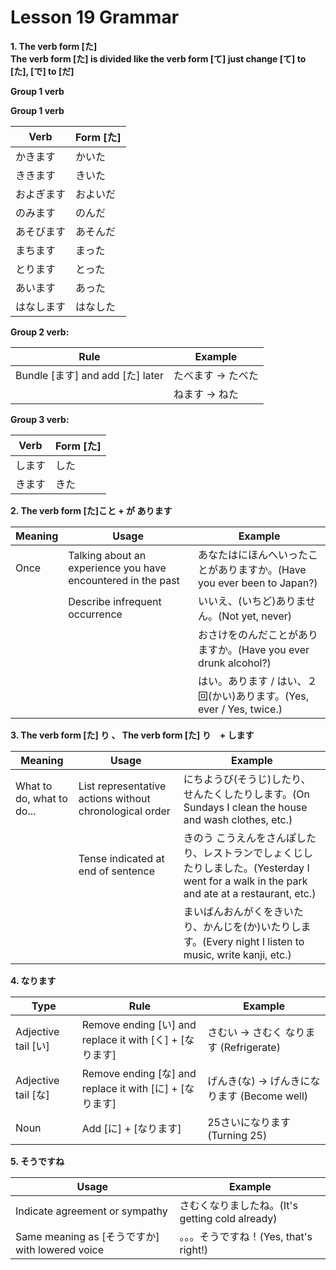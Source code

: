 # Lesson 19 Grammar

**1\. The verb form \[た\]**\
**The verb form \[た\] is divided like the verb form \[て\] just change \[て\]
to \[た\], \[で\] to \[だ\]**

**Group 1 verb**

**Group 1 verb**

| Verb       | Form [た] |
| ---------- | --------- |
| かきます   | かいた    |
| ききます   | きいた    |
| およぎます | およいだ  |
| のみます   | のんだ    |
| あそびます | あそんだ  |
| まちます   | まった    |
| とります   | とった    |
| あいます   | あった    |
| はなします | はなした  |

**Group 2 verb:**

| Rule                             | Example           |
| -------------------------------- | ----------------- |
| Bundle [ます] and add [た] later | たべます → たべた |
|                                  | ねます → ねた     |

**Group 3 verb:**

| Verb   | Form [た] |
| ------ | --------- |
| します | した      |
| きます | きた      |

**2\. The verb form [た]こと + が あります**

| Meaning | Usage                                                        | Example                                                                |
| ------- | ------------------------------------------------------------ | ---------------------------------------------------------------------- |
| Once    | Talking about an experience you have encountered in the past | あなたはにほんへいったことがありますか。(Have you ever been to Japan?) |
|         | Describe infrequent occurrence                               | いいえ、(いちど)ありません。(Not yet, never)                           |
|         |                                                              | おさけをのんだことがありますか。(Have you ever drunk alcohol?)         |
|         |                                                              | はい。あります / はい、２回(かい)あります。(Yes, ever / Yes, twice.)   |

**3\. The verb form [た] り 、 The verb form [た] り　+ します**

| Meaning                   | Usage                                                   | Example                                                                                                                                    |
| ------------------------- | ------------------------------------------------------- | ------------------------------------------------------------------------------------------------------------------------------------------ |
| What to do, what to do... | List representative actions without chronological order | にちようび(そうじ)したり、せんたくしたりします。(On Sundays I clean the house and wash clothes, etc.)                                      |
|                           | Tense indicated at end of sentence                      | きのう こうえんをさんぽしたり、レストランでしょくじしたりしました。(Yesterday I went for a walk in the park and ate at a restaurant, etc.) |
|                           |                                                         | まいばんおんがくをきいたり、かんじを(か)いたりします。(Every night I listen to music, write kanji, etc.)                                   |

**4\. なります**

| Type                | Rule                                                     | Example                                     |
| ------------------- | -------------------------------------------------------- | ------------------------------------------- |
| Adjective tail [い] | Remove ending [い] and replace it with [く] + [なります] | さむい → さむく なります (Refrigerate)      |
| Adjective tail [な] | Remove ending [な] and replace it with [に] + [なります] | げんき(な) → げんきになります (Become well) |
| Noun                | Add [に] + [なります]                                    | 25さいになります (Turning 25)               |

**5\. そうですね**

| Usage                                           | Example                                         |
| ----------------------------------------------- | ----------------------------------------------- |
| Indicate agreement or sympathy                  | さむくなりましたね。(It's getting cold already) |
| Same meaning as [そうですか] with lowered voice | 。。。そうですね！(Yes, that's right!)          |
